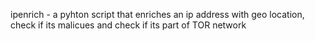 ipenrich - a pyhton script that enriches an ip address with geo location, check if its malicues and check if its part of TOR network